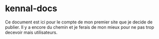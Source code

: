 # kennal-docs
Ce document est ici pour le compte de mon premier site que je decide de publier.
Il y a encore du chemin et je ferais de mon mieux pour ne pas trop decevoir mais utilisateurs.
